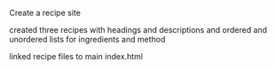 Create a recipe site

created three recipes  with headings and descriptions and ordered 
and unordered lists for ingredients and method 

linked recipe files to main index.html
